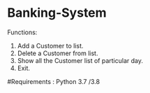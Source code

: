 # Banking-System

Functions:
1. Add a Customer to list.
2. Delete a Customer from list.
3. Show all the Customer list of particular day.
4. Exit.


#Requirements :
Python 3.7 /3.8
